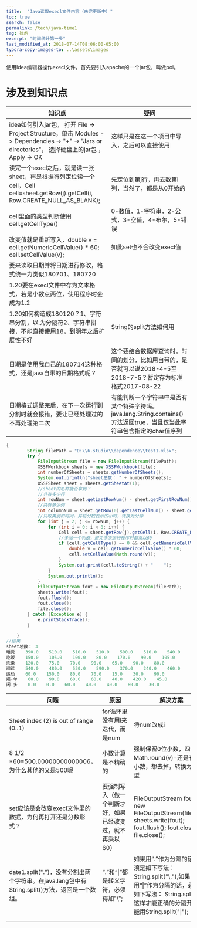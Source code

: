 ```yaml
---
title:  "Java读取execl文件内容（未完更新中）"
toc: true
search: false
permalink: /tech/java-time1
tag: 技术
excerpt: "时间统计第一步"
last_modified_at: 2018-07-14T08:06:00-05:00
typora-copy-images-to: ..\assets\images
---
```


使用Idea编辑器操作execl文件，首先要引入apache的一个jar包，叫做poi。

# 涉及到知识点

| 知识点                                                       | 疑问                                                         |
| ------------------------------------------------------------ | ------------------------------------------------------------ |
| idea如何引入jar包， 打开 File -> Project Structure，单击 Modules -> Dependencies -> "+" -> "Jars or directories"， 选择硬盘上的jar包  ，Apply -> OK | 这样只是在这一个项目中导入，之后可以直接使用                 |
| 读完一个execl之后，就是读一张sheet，再是根据行列定位读一个cell，Cell cell=sheet.getRow(j).getCell(i, Row.CREATE_NULL_AS_BLANK); | 先定位到第j行，再去数第i列，当然了，都是从0开始的            |
| cell里面的类型判断使用cell.getCellType()                     | 0-数值，1-字符串，2-公式，3-空值，4-布尔，5-错误             |
| 改变值就是重新写入，double v = cell.getNumericCellValue() * 60; cell.setCellValue(v); | 如此set也不会改变execl值                                     |
| 要来读取日期并将日期进行修改，格式统一为类似180701、180720   |                                                              |
| 1.20要在execl文件中存为文本格式，若是小数点两位，使用程序时会成为1.2 |                                                              |
| 1.20如何构造成180120？1、字符串分割，以.为分隔符2、字符串拼接，不能直接使用18，到明年之后扩展性不好 | String的split方法如何用                                      |
| 日期是使用我自己的180714这种格式，还是java自带的日期格式呢？ | 这个要结合数据库查询时，时间的划分，比如用自带的，是否就可以说2018-4-5至2018-7-5？暂定存为标准格式2017-08-22 |
| 日期格式调整完后，在下一次运行到分割时就会报错，要让已经处理过的不再处理第二次 | 有能判断一个字符串中是否有某个特殊字符吗。 java.lang.String.contains() 方法返回true，当且仅当此字符串包含指定的char值序列 |

~~~java
{
        String filePath = "D:\\6.studio\\dependence\\test1.xlsx";
        try {
            FileInputStream file = new FileInputStream(filePath);
            XSSFWorkbook sheets = new XSSFWorkbook(file);
            int numberOfSheets = sheets.getNumberOfSheets();
            System.out.println("sheet总数： " + numberOfSheets);
            XSSFSheet sheet = sheets.getSheetAt(1);
            //sheet的名称能否拿到？
            //共有多少行
            int rowNum = sheet.getLastRowNum() - sheet.getFirstRowNum();
            //共有多少列
            int columnNum = sheet.getRow(0).getLastCellNum() - sheet.getRow(0).getFirstCellNum();
            //只取类别和时间，并将分数表示的小时，转换为分钟
            for (int j = 2; j <= rowNum; j++) {
                for (int i = 0; i < 8; i++) {
                    Cell cell = sheet.getRow(j).getCell(i, Row.CREATE_NULL_AS_BLANK);
                    //多加一个判断，避免多次运行程序时都乘以60
                    if (cell.getCellType() == 0 && cell.getNumericCellValue() < 24) {
                        double v = cell.getNumericCellValue() * 60;
                        cell.setCellValue(Math.round(v));
                    }
                    System.out.print(cell.toString() + "    ");
                }
                System.out.println();
            }
            FileOutputStream fout = new FileOutputStream(filePath);
            sheets.write(fout);
            fout.flush();
            fout.close();
            file.close();
        } catch (Exception e) {
            e.printStackTrace();
        }

    }
//结果
sheet总数： 3
睡觉    390.0    510.0    510.0    510.0    500.0    510.0    540.0    
吃饭    150.0    105.0    100.0    80.0    170.0    90.0    105.0    
洗漱    120.0    75.0    70.0    90.0    65.0    90.0    80.0    
阅读    540.0    480.0    530.0    590.0    370.0    240.0    460.0    
运动    60.0    150.0    80.0    70.0    15.0    30.0    90.0    
娱-单    60.0    90.0    60.0    60.0    40.0    420.0    45.0    
闲-多    0.0    0.0    60.0    40.0    40.0    60.0    30.0   

~~~

| 问题                                                         | 原因                                                       | 解决方案                                                     |
| ------------------------------------------------------------ | ---------------------------------------------------------- | ------------------------------------------------------------ |
| Sheet index (2) is out of range (0..1)                       | for循环里没有用i来迭代，而是num                            | 将num改成i                                                   |
| 8 1/2 *60=500.00000000000006，为什么其他的又是500呢          | 小数计算是不精确的                                         | 强制保留0位小数，四舍五入Math.round(v)-还是有一位小数，想去掉，转换为int类型 |
| set应该是会改变execl文件里的数据，为何再打开还是分数形式？   | 要强制写入（做一个判断才好，如果已经改变过，就不再乘以60） | FileOutputStream fout   = new FileOutputStream(filePath); sheets.write(fout); fout.flush(); fout.close(); file.close(); |
| date1.split(".")，没有分割出两个字符串。在java.lang包中有String.split()方法，返回是一个数组。 | “.”和“\|”都是转义字符，必须得加"\\";                       | 如果用“.”作为分隔的话，必须是如下写法：  String.split("\\."),如果用“\|”作为分隔的话，必须是如下写法：  String.split("\\|"),这样才能正确的分隔开，不能用String.split("\|"); |
|                                                              |                                                            |                                                              |
|                                                              |                                                            |                                                              |

